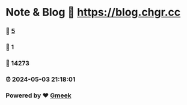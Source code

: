 # Note & Blog :link: https://blog.chgr.cc 
### :page_facing_up: [5](https://blog.chgr.cc/tag.html) 
### :speech_balloon: 1 
### :hibiscus: 14273 
### :alarm_clock: 2024-05-03 21:18:01 
### Powered by :heart: [Gmeek](https://github.com/Meekdai/Gmeek)
